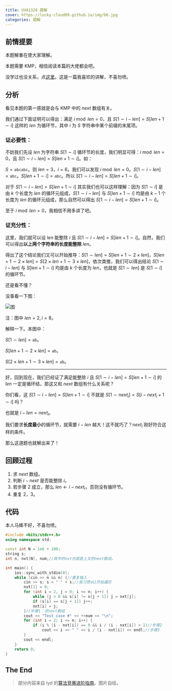 ```yaml
---
title: UVA1328 题解
cover: https://lucky-cloud09.github.io/img/b6.jpg
categories: 题解
---
```



## 前情提要
本题解重在使大家理解。

本题需要 KMP，相信阅读本篇的大佬都会吧。
 
没学过也没关系，点[这里](https://blog.csdn.net/starstar1992/article/details/54913261)。这是一篇我喜欢的讲解，不喜勿喷。

## 分析
看见本题的第一感就是会与 KMP 中的 $next$ 数组有关。

我们通过下面证明可以得出：满足 $i \bmod len = 0$，且 $S[1 \sim i-len] = S[len+1 \sim i]$ 这样的 $len$ 为循环节，其中 $i$ 为 $S$ 字符串中某个前缀的末尾项。

### 证必要性：

不妨我们先设 $len$ 为字符串 $S[1 \sim i]$ 循环节的长度，我们明显可得：$i \bmod len = 0$，且 $S[1 \sim i-len]=S[len+1 \sim i]$。如：

$S= \texttt{abcabc}$。则 $len=3$，$i=6$。我们可以发现 $i \bmod len=0$。$S[1 \sim i-len]=\texttt{abc}$。$S[len+1 \sim i]=\texttt{abc}$。所以 $S[1 \sim i-len]=S[len+1 \sim i]$。

对于 $S[1 \sim i-len]=S[len+1 \sim i]$ 其实我们也可以这样理解：因为 $S[1 \sim i]$ 是由 $k$ 个长度为 $len$ 的循环元组成，$S[1 \sim i-len]$ 与 $S[len+1 \sim i]$ 均是由 $k - 1$ 个长度为 $len$ 的循环元组成，那么自然可以得出 $S[1 \sim i-len] = S[len+1 \sim i]$。

至于 $i \bmod len = 0$，我相信不用多讲了吧。

### 证充分性：

这里，我们就可以设 $len$ 能整除 $i$ 且 $S[1 \sim i-len] = S[len+1 \sim i]$。自然，我们可以得出**以上两个字符串的长度能整除** $len$。

得出了这个结论我们又可以开始推导：$S[1 \sim len] = S[len + 1 \sim 2 \times len]$，$S[len+1 \sim 2 \times len] = S[2 \times len+1 \sim 3 \times len]$，依次类推，我们可以得出结论 $S[1 \sim i - len]$ 与 $S[len +1 \sim i]$ 均是由 $k$ 个长度为 $len$，也就是 $S[1 \sim len]$ 是 $S[1 \sim i]$ 的循环节。

还是看不懂？

没事看一下图：

![图](https://cdn.luogu.com.cn/upload/image_hosting/abpyiz9a.jpg)

注：图中 $len=2,i=8$。

解释一下。本图中：

$S[1 \sim len]= \texttt{ab}$。

$S[len + 1 \sim 2 \times len]= \texttt{ab}$。

$S[2 \times len+1 \sim 3 \times len]= \texttt{ab}$。

---

好，回到现在，我们已经证了满足能整除 $i$ 且 $S[1 \sim i-len]=S[len+1 \sim i]$ 的 $len$ 一定是循环结，那这又和 $next$ 数组有什么关系呢？

你们看，这 $S[1 \sim i-len]=S[len+1 \sim i]$ 不就是 $S[1 \sim next_i] = S[i-next_i+1 \sim i]$ 吗？

也就是 $i-len=next_i$。

我们要求**长度最小**的循环节，就需要 $i-len$ 越大！这不就巧了？$next_i$ 刚好符合这样的条件。

那么这道题也就解出来了！

## 回顾过程
1. 求 $next$ 数组。
1. 判断 $i-next$ 是否能整除 $i$。
1. 若步骤 2 成立，那么 $len \gets i-next_i$，否则没有循环节。
1. 重复 2，3。


## 代码
本人马蜂不好，不喜勿喷。

```cpp
#include <bits/stdc++.h>
using namespace std;

const int N = 1e6 + 100;
string s;
int n, nxt[N], num;//其中的nxt也就是上文的next数组。

int main() {
	ios::sync_with_stdio(0);
	while (cin >> n && n) {//重复输入
		cin >> s; s = " " + s;//我习惯从1开始遍历
		nxt[1] = 0;
		for (int i = 2, j = 0; i <= n; i++) {
			while (j > 0 && s[i] != s[j + 1]) j = nxt[j];
			if (s[i] == s[j + 1]) j++;
			nxt[i] = j;
		}//步骤1：求next数组
		cout << "Test case #" << ++num << "\n";
		for (int i = 2; i <= n; i++) {
			if (i % (i - nxt[i]) == 0 && i / (i - nxt[i]) > 1)//步骤2
				cout << i << " " << i / (i - nxt[i]) << endl;//步骤3
		}
		cout << endl;
	}
	return 0;
}
```

## The End
> 部分内容来自 lyd 的[算法竞赛进阶指南](https://book.douban.com/subject/30136932/)。图片自绘。